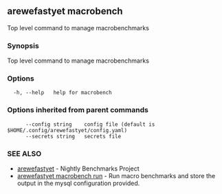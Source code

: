 ## arewefastyet macrobench

Top level command to manage macrobenchmarks

### Synopsis

Top level command to manage macrobenchmarks

### Options

```
  -h, --help   help for macrobench
```

### Options inherited from parent commands

```
      --config string    config file (default is $HOME/.config/arewefastyet/config.yaml)
      --secrets string   secrets file
```

### SEE ALSO

* [arewefastyet](arewefastyet.md)	 - Nightly Benchmarks Project
* [arewefastyet macrobench run](arewefastyet_macrobench_run.md)	 - Run macro benchmarks and store the output in the mysql configuration provided.

